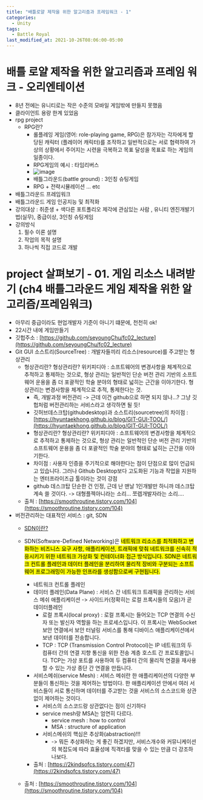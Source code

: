 ```yaml
---
title: "배틀로얄 제작을 위한 알고리즘과 프레임워크 - 1"
categories:
  - Unity
tags:
  - Battle Royal
last_modified_at: 2021-10-26T08:06:00-05:00
---
```

#  배틀 로얄 제작을 위한 알고리즘과 프레임 워크 - 오리엔테이션
- 8년 전에는 유니티로는 작은 수준의 모바일 게임밖에 만들지 못했음
- 클라이언트 용량 한계 있었음 
- rpg project 
  - RPG란?
    - 롤플레잉 게임(영어: role-playing game, RPG)은 참가자는 각자에게 할당된 캐릭터 (플레이어 캐릭터)를 조작하고 일반적으로는 서로 협력하여 가상의 상황에서 주어지는 시련을 극복하고 목표 달성을 목표로 하는 게임의 일종이다.
    - RPG게임의 예시 : 타임리버스
    - ![image](https://user-images.githubusercontent.com/69496570/138952308-bb95ae4d-7073-4707-9db2-cd33919be86d.png)
    - 배틀그라운드(battle ground) : 3인칭 슈팅게임 
    - RPG + 전략시뮬레이션 ... etc
- 배틀그라운드 프레임워크
- 배틀그라운드 게임 인공지능 및 최적화
- 강의대상 : 취준생 + 색다른 포트폴리오 제각에 관심있는 사람 , 유니티 엔진개발기법(실무), 중급이상, 3인칭 슈팅게임
- 강의방식
  1. 필수 이론 설명
  2. 작업의 목적 설명
  3. 하나씩 직접 코드로 개발

# project 살펴보기 - 01. 게임 리소스 내려받기 (ch4 배틀그라운드 게임 제작을 위한 알고리즘/프레임워크)
- 아무리 중급이라도 현업개발자 기준이 아니기 떄문에, 천천히 ok!
- 22시간 내에 게임만들기
- 깃헙주소 : [https://github.com/seyoungChu/fc02_lecture](https://github.com/seyoungChu/fc02_lecture)
- Git GUI 소스트리(SourceTree) : 개발자들끼리 리소스(resource)를 주고받는 형상관리
  - 형상관리란? 형상관리란? 위키피디아 : 소프트웨어의 변경사항을 체계적으로 추적하고 통제하는 것으로, 형상 관리는 일반적인 단순 버전 관리 기반의 소프트웨어 운용을 좀 더 포괄적인 학술 분야의 형태로 넓히는 근간을 이야기한다. 형상관리는 변경사항을 체계적으로 추적, 통제한다는 것.
    - 즉, 개발과정 버전관리 -> 근데 이건 github으로 하면 되지 않나...? 그냥 깃헙처럼 버전관리하는 서비스라고 생각하면 될 듯!
    - 깃허브데스크탑(githubdesktop)과 소스트리(sourcetree)의 차이점 : [https://hyuntaekhong.github.io/blog/GIT-GUI-TOOL/](https://hyuntaekhong.github.io/blog/GIT-GUI-TOOL/)
     - 형상관리란? 형상관리란? 위키피디아 : 소프트웨어의 변경사항을 체계적으로 추적하고 통제하는 것으로, 형상 관리는 일반적인 단순 버전 관리 기반의 소프트웨어 운용을 좀 더 포괄적인 학술 분야의 형태로 넓히는 근간을 이야기한다. 
     - 차이점 : 사용자 인증을 주기적으로 해야한다는 점이 단점으로 많이 언급되고 있습니다. 그러나 Github Desktop보다 고도화된 기능과 작업을 지원하는 엔터프라이즈급 툴이라는 것이 강점
      - github 데스크탑 단순한 건 인정, 근데 난 맨날 1인개발만 하니까 데스크탑 계속 쓸 것이다. -> 대형플젝아니라는 소리... 쪼렙개발자라는 소리....
  - 출처 : [https://smoothroutine.tistory.com/104](https://smoothroutine.tistory.com/104)
- 버전관리하는 대표적인 서비스 : git, SDN
  - [SDN이란?](https://www.juniper.net/kr/ko/research-topics/what-is-sdn.html)
  - SDN(Software-Defined Networking)은 <mark>네트워크 리소스를 최적화하고 변화하는 비즈니스 요구 사항, 애플리케이션, 트래픽에 맞춰 네트워크를 신속히 적응시키기 위한 네트워크 가상화 및 컨테이너화 접근 방식<mark>입니다. SDN은 네트워크 컨트롤 플레인과 데이터 플레인을 분리하여 물리적 장비와 구분되는 소프트웨어 프로그래밍이 가능한 인프라를 생성함으로써 구현됩니다.
    - 네트워크 컨트롤 플레인
    - 데이터 플레인(Data Plane) : 서비스 간 네트워크 트래픽을 관리하는 서비스 메쉬 애플리케이션 -> 사이드카(정확히는 로컬 프록시들의 모음)가 곧 데이터플레인
      - 로컬 프록시(local proxy) : 로컬 프록시는 들어오는 TCP 연결의 수신자 또는 발신자 역할을 하는 프로세스입니다. 이 프록시는 WebSocket 보안 연결에서 보안 터널링 서비스를 통해 디바이스 애플리케이션에서 보낸 데이터를 전송합니다.
      - TCP : TCP (Transmission Control Protocol)는 IP 네트워크의 두 컴퓨터 간의 연결 지향 통신을 위한 전송 계층 호스트 간 프로토콜입니다. TCP는 가상 포트를 사용하여 두 컴퓨터 간의 물리적 연결을 재사용 할 수 있는 가상 종단 간 연결을 만듭니다.
    - 서비스메쉬(service Mesh) : 서비스 메쉬란 한 애플리케이션의 다양한 부분들이 통신하는 것을 제어하는 방법이다. 한 애플리케이션 안에서 여러 서비스들이 서로 통신하며 데이터를 주고받는 것을 서비스의 소스코드와 상관없이 제어하는 것이다. 
      - 서비스의 소스코드랑 상관없다는 점이 신기하다
      - service mesh랑 MSA는 엄연히 다르다. 
        - service mesh : how to control
        - MSA : structure of application
      - 서비스메쉬의 핵심은 추상화(abstraction)!!! 
        - -> 뭐든 추상화하는 게 좋긴 하겠지만, 서비스개수와 커뮤니케이션의 복잡도에 따라 효율성에 직격타를 맞을 수 있는 만큼 더 강조하나보다.
    - 출처 : [https://2kindsofcs.tistory.com/47](https://2kindsofcs.tistory.com/47)

  
  - 출처 : [https://smoothroutine.tistory.com/104](https://smoothroutine.tistory.com/104)
